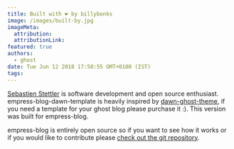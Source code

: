 ```yaml
---
title: Built with ❤️ by billybonks
image: /images/built-by.jpg
imageMeta:
  attribution:
  attributionLink:
featured: true
authors:
  - ghost
date: Tue Jun 12 2018 17:50:55 GMT+0100 (IST)
tags:
---
```


[Sebastien Stettler](https://twitter.com/billybonks) is software development and open source enthusiast. empress-blog-dawn-template is heavily inspired by [dawn-ghost-theme](https://iveel.co/ghost-themes/dawn-ghost-theme/preview), if you need a template for your ghost blog please purchase it :). This version was built for empress-blog.

empress-blog is entirely open source so if you want to see how it works or if you would like to contribute please [check out the git repository](https://github.com/empress/empress-blog).
